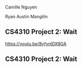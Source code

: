 Camille Nguyen

Ryan Austin Mangilin

CS4310 Project 2: Wait
-------------------------
https://youtu.be/8yfynIDX8GA

CS4310 Project 2: Wait
-------------------------
